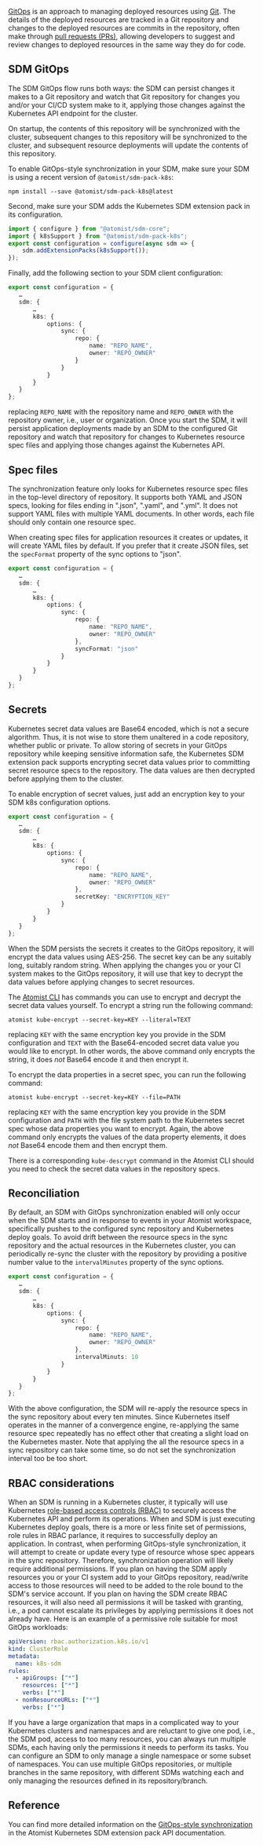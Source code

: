 [GitOps][gitops] is an approach to managing deployed resources using
[Git][git].  The details of the deployed resources are tracked in a
Git repository and changes to the deployed resources are commits in
the repository, often make through [pull requests (PRs)][pr], allowing
developers to suggest and review changes to deployed resources in the
same way they do for code.

[gitops]: https://www.weave.works/technologies/gitops/ (GitOps)
[git]: https://git-scm.com/ (Git)
[pr]: https://help.github.com/en/articles/about-pull-requests (Pull Requests)

## SDM GitOps

The SDM GitOps flow runs both ways: the SDM can persist changes it
makes to a Git repository and watch that Git repository for changes
you and/or your CI/CD system make to it, applying those changes
against the Kubernetes API endpoint for the cluster.

On startup, the contents of this repository will be synchronized with
the cluster, subsequent changes to this repository will be
synchronized to the cluster, and subsequent resource deployments will
update the contents of this repository.

To enable GitOps-style synchronization in your SDM, make sure your SDM
is using a recent version of `@atomist/sdm-pack-k8s`:

```
npm install --save @atomist/sdm-pack-k8s@latest
```

Second, make sure your SDM adds the Kubernetes SDM extension pack in
its configuration.

```typescript
import { configure } from "@atomist/sdm-core";
import { k8sSupport } from "@atomist/sdm-pack-k8s";
export const configuration = configure(async sdm => {
    sdm.addExtensionPacks(k8sSupport());
});
```

Finally, add the following section to your SDM client configuration:

```typescript
export const configuration = {
   …
   sdm: {
       …
       k8s: {
           options: {
               sync: {
                   repo: {
                       name: "REPO_NAME",
                       owner: "REPO_OWNER"
                   }
               }
           }
       }
   }
};
```

replacing `REPO_NAME` with the repository name and `REPO_OWNER` with
the repository owner, i.e., user or organization. Once you start the
SDM, it will persist application deployments made by an SDM to the
configured Git repository and watch that repository for changes to
Kubernetes resource spec files and applying those changes against the
Kubernetes API.

## Spec files

The synchronization feature only looks for Kubernetes resource spec
files in the top-level directory of repository.  It supports both YAML
and JSON specs, looking for files ending in ".json", ".yaml", and
".yml".  It does not support YAML files with multiple YAML documents.
In other words, each file should only contain one resource spec.

When creating spec files for application resources it creates or
updates, it will create YAML files by default.  If you prefer that it
create JSON files, set the `specFormat` property of the sync options
to "json".

```typescript
export const configuration = {
   …
   sdm: {
       …
       k8s: {
           options: {
               sync: {
                   repo: {
                       name: "REPO_NAME",
                       owner: "REPO_OWNER"
                   },
                   syncFormat: "json"
               }
           }
       }
   }
};
```

## Secrets

Kubernetes secret data values are Base64 encoded, which is not a
secure algorithm.  Thus, it is not wise to store them unaltered in a
code repository, whether public or private.  To allow storing of
secrets in your GitOps repository while keeping sensitive information
safe, the Kubernetes SDM extension pack supports encrypting secret
data values prior to committing secret resource specs to the
repository.  The data values are then decrypted before applying them
to the cluster.

To enable encryption of secret values, just add an encryption key to
your SDM k8s configuration options.

```typescript
export const configuration = {
   …
   sdm: {
       …
       k8s: {
           options: {
               sync: {
                   repo: {
                       name: "REPO_NAME",
                       owner: "REPO_OWNER"
                   },
                   secretKey: "ENCRYPTION_KEY"
               }
           }
       }
   }
};
```

When the SDM persists the secrets it creates to the GitOps repository,
it will encrypt the data values using AES-256.  The secret key can be
any suitably long, suitably random string. When applying the changes
you or your CI system makes to the GitOps repository, it will use that
key to decrypt the data values before applying changes to secret
resources.

The [Atomist CLI][cli] has commands you can use to encrypt and decrypt
the secret data values yourself.  To encrypt a string run the
following command:

```
atomist kube-encrypt --secret-key=KEY --literal=TEXT
```

replacing `KEY` with the same encryption key you provide in the SDM
configuration and `TEXT` with the Base64-encoded secret data value
you would like to encrypt.  In other words, the above command only
encrypts the string, it does _not_ Base64 encode it and then encrypt
it.

To encrypt the data properties in a secret spec, you can run the
following command:

```
atomist kube-encrypt --secret-key=KEY --file=PATH
```

replacing `KEY` with the same encryption key you provide in the SDM
configuration and `PATH` with the file system path to the Kubernetes
secret spec whose data properties you want to encrypt.  Again, the
above command only encrypts the values of the data property elements,
it does _not_ Base64 encode them and then encrypt them.

There is a corresponding `kube-descrypt` command in the Atomist CLI
should you need to check the secret data values in the repository
specs.

[cli]: ../../quick-start.md (Developer Quick Start)

## Reconciliation

By default, an SDM with GitOps synchronization enabled will only occur
when the SDM starts and in response to events in your Atomist
workspace, specifically pushes to the configured sync repository and
Kubernetes deploy goals.  To avoid drift between the resource specs in
the sync repository and the actual resources in the Kubernetes
cluster, you can periodically re-sync the cluster with the repository
by providing a positive number value to the `intervalMinutes` property
of the sync options.

```typescript
export const configuration = {
   …
   sdm: {
       …
       k8s: {
           options: {
               sync: {
                   repo: {
                       name: "REPO_NAME",
                       owner: "REPO_OWNER"
                   },
                   intervalMinuts: 10
               }
           }
       }
   }
};
```

With the above configuration, the SDM will re-apply the resource specs
in the sync repository about every ten minutes.  Since Kubernetes
itself operates in the manner of a convergence engine, re-applying the
same resource spec repeatedly has no effect other that creating a
slight load on the Kubernetes master.  Note that applying the all the
resource specs in a sync repository can take some time, so do not set
the synchronization interval too be too short.

## RBAC considerations

When an SDM is running in a Kubernetes cluster, it typically will use
Kubernetes [role-based access controls (RBAC)][rbac] to securely
access the Kubernetes API and perform its operations.  When and SDM is
just executing Kubernetes deploy goals, there is a more or less finite
set of permissions, role rules in RBAC parlance, it requires to
successfully deploy an application.  In contrast, when performing
GitOps-style synchronization, it will attempt to create or update
every type of resource whose spec appears in the sync repository.
Therefore, synchronization operation will likely require additional
permissions.  If you plan on having the SDM apply resources you or
your CI system add to your GitOps repository, read/write access to
those resources will need to be added to the role bound to the SDM's
service account.  If you plan on having the SDM create RBAC resources,
it will also need all permissions it will be tasked with granting,
i.e., a pod cannot escalate its privileges by applying permissions it
does not already have.  Here is an example of a permissive role
suitable for most GitOps workloads:

```yaml
apiVersion: rbac.authorization.k8s.io/v1
kind: ClusterRole
metadata:
  name: k8s-sdm
rules:
  - apiGroups: ["*"]
    resources: ["*"]
    verbs: ["*"]
  - nonResourceURLs: ["*"]
    verbs: ["*"]
```

If you have a large organization that maps in a complicated way to
your Kubernetes clusters and namespaces and are reluctant to give one
pod, i.e., the SDM pod, access to too many resources, you can always
run multiple SDMs, each having only the permissions it needs to
perform its tasks.  You can configure an SDM to only manage a single
namespace or some subset of namespaces.  You can use multiple GitOps
repositories, or multiple branches in the same repository, with
different SDMs watching each and only managing the resources defined
in its repository/branch.

[rbac]: https://kubernetes.io/docs/reference/access-authn-authz/rbac/ (Kubernetes Role-Based Access Control)

## Reference

You can find more detailed information on the [GitOps-style
synchronization][sync-api] in the Atomist Kubernetes SDM extension
pack API documentation.

[sync-api]: https://atomist.github.io/sdm-pack-k8s/interfaces/_lib_config_.kubernetessyncoptions.html (Atomist GitOps Synchronization Options API Documentation)
